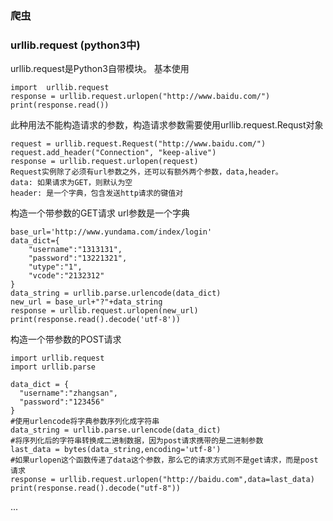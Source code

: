 ### 爬虫
### urllib.request   (python3中)
urllib.request是Python3自带模块。
基本使用
```
import  urllib.request
response = urllib.request.urlopen("http://www.baidu.com/")
print(response.read())

```
此种用法不能构造请求的参数，构造请求参数需要使用urllib.request.Requst对象
```
request = urllib.request.Request("http://www.baidu.com/")
request.add_header("Connection", "keep-alive")
response = urllib.request.urlopen(request)
Request实例除了必须有url参数之外，还可以有额外两个参数，data,header。
data: 如果请求为GET，则默认为空
header: 是一个字典，包含发送http请求的键值对
```
构造一个带参数的GET请求
url参数是一个字典
```  
base_url='http://www.yundama.com/index/login'
data_dict={
    "username":"1313131",
    "password":"13221321",
    "utype":"1",
    "vcode":"2132312"
}
data_string = urllib.parse.urlencode(data_dict)
new_url = base_url+"?"+data_string
response = urllib.request.urlopen(new_url)
print(response.read().decode('utf-8'))
```
构造一个带参数的POST请求
```
import urllib.request
import urllib.parse

data_dict = {
  "username":"zhangsan",
  "password":"123456"
}
#使用urlencode将字典参数序列化成字符串
data_string = urllib.parse.urlencode(data_dict)
#将序列化后的字符串转换成二进制数据，因为post请求携带的是二进制参数
last_data = bytes(data_string,encoding='utf-8')
#如果urlopen这个函数传递了data这个参数，那么它的请求方式则不是get请求，而是post请求
response = urllib.request.urlopen("http://baidu.com",data=last_data)
print(response.read().decode("utf-8"))

```


























...
